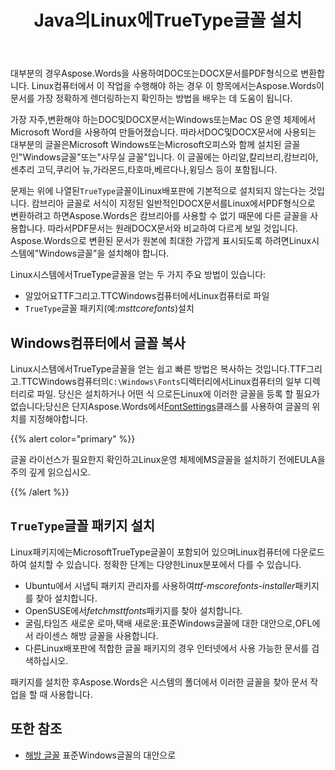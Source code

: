 ﻿---
title: Java의Linux에TrueType글꼴 설치
second_title: Aspose.WordsJava
articleTitle: Linux에TrueType글꼴 설치
linktitle: Linux에TrueType글꼴 설치
description: "Aspose.WordsJava의 경우Linux컴퓨터에서Microsoft Word을 사용하여 만든 문서를 가장 정확하게 렌더링할 수 있습니다."
type: docs
weight: 20
url: /ko/java/install-truetype-fonts-on-linux/
timestamp: 2024-01-27-14-07-04
---

대부분의 경우Aspose.Words을 사용하여DOC또는DOCX문서를PDF형식으로 변환합니다. Linux컴퓨터에서 이 작업을 수행해야 하는 경우 이 항목에서는Aspose.Words이 문서를 가장 정확하게 렌더링하는지 확인하는 방법을 배우는 데 도움이 됩니다.

가장 자주,변환해야 하는DOC및DOCX문서는Windows또는Mac OS 운영 체제에서Microsoft Word을 사용하여 만들어졌습니다. 따라서DOC및DOCX문서에 사용되는 대부분의 글꼴은Microsoft Windows또는Microsoft오피스와 함께 설치된 글꼴인"Windows글꼴"또는"사무실 글꼴"입니다. 이 글꼴에는 아리알,칼리브리,캄브리아,센추리 고딕,쿠리어 뉴,가라몬드,타호마,베르다나,윙딩스 등이 포함됩니다.

문제는 위에 나열된`TrueType`글꼴이Linux배포판에 기본적으로 설치되지 않는다는 것입니다. 캄브리아 글꼴로 서식이 지정된 일반적인DOCX문서를Linux에서PDF형식으로 변환하려고 하면Aspose.Words은 캄브리아를 사용할 수 없기 때문에 다른 글꼴을 사용합니다. 따라서PDF문서는 원래DOCX문서와 비교하여 다르게 보일 것입니다. Aspose.Words으로 변환된 문서가 원본에 최대한 가깝게 표시되도록 하려면Linux시스템에"Windows글꼴"을 설치해야 합니다.

Linux시스템에서TrueType글꼴을 얻는 두 가지 주요 방법이 있습니다:

- 알았어요TTF그리고.TTCWindows컴퓨터에서Linux컴퓨터로 파일
- `TrueType`글꼴 패키지(예:*msttcorefonts*)설치

## Windows컴퓨터에서 글꼴 복사

Linux시스템에서TrueType글꼴을 얻는 쉽고 빠른 방법은 복사하는 것입니다.TTF그리고.TTCWindows컴퓨터의`C:\Windows\Fonts`디렉터리에서Linux컴퓨터의 일부 디렉터리로 파일. 당신은 설치하거나 어떤 식 으로든Linux에 이러한 글꼴을 등록 할 필요가 없습니다;당신은 단지Aspose.Words에서[FontSettings](https://reference.aspose.com/words/java/com.aspose.words/fontsettings/)클래스를 사용하여 글꼴의 위치를 지정해야합니다.

{{% alert color="primary" %}}

글꼴 라이선스가 필요한지 확인하고Linux운영 체제에MS글꼴을 설치하기 전에EULA을 주의 깊게 읽으십시오.

{{% /alert %}}

## `TrueType`글꼴 패키지 설치

Linux패키지에는MicrosoftTrueType글꼴이 포함되어 있으며Linux컴퓨터에 다운로드하여 설치할 수 있습니다. 정확한 단계는 다양한Linux분포에서 다를 수 있습니다.

- Ubuntu에서 시냅틱 패키지 관리자를 사용하여*ttf-mscorefonts-installer*패키지를 찾아 설치합니다.
- OpenSUSE에서*fetchmsttfonts*패키지를 찾아 설치합니다.
- 굴림,타임즈 새로운 로마,택배 새로운:표준Windows글꼴에 대한 대안으로,OFL에서 라이센스 해방 글꼴을 사용합니다.
- 다른Linux배포판에 적합한 글꼴 패키지의 경우 인터넷에서 사용 가능한 문서를 검색하십시오.

패키지를 설치한 후Aspose.Words은 시스템의 폴더에서 이러한 글꼴을 찾아 문서 작업을 할 때 사용합니다.

## 또한 참조

- [해방 글꼴](https://github.com/liberationfonts) 표준Windows글꼴의 대안으로
